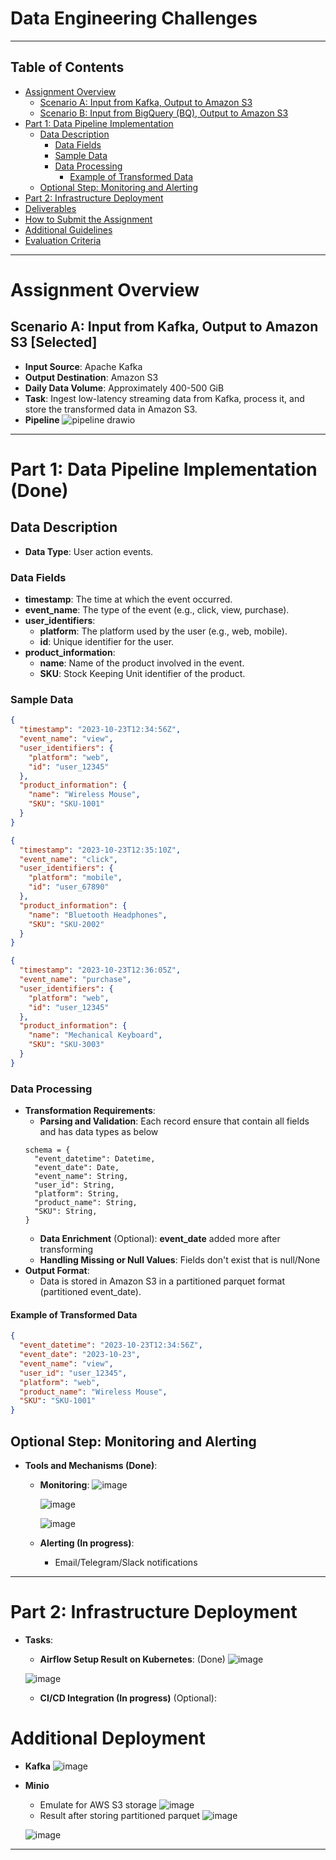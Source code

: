 # Data Engineering Challenges

---

## Table of Contents

- [Assignment Overview](#assignment-overview)
  - [Scenario A: Input from Kafka, Output to Amazon S3](#scenario-a-input-from-kafka-output-to-amazon-s3)
  - [Scenario B: Input from BigQuery (BQ), Output to Amazon S3](#scenario-b-input-from-bigquery-bq-output-to-amazon-s3)
- [Part 1: Data Pipeline Implementation](#part-1-data-pipeline-implementation)
  - [Data Description](#data-description)
    - [Data Fields](#data-fields)
    - [Sample Data](#sample-data)
    - [Data Processing](#data-processing)
      - [Example of Transformed Data](#example-of-transformed-data)
  - [Optional Step: Monitoring and Alerting](#optional-step-monitoring-and-alerting)
- [Part 2: Infrastructure Deployment](#part-2-infrastructure-deployment)
- [Deliverables](#deliverables)
- [How to Submit the Assignment](#how-to-submit-the-assignment)
- [Additional Guidelines](#additional-guidelines)
- [Evaluation Criteria](#evaluation-criteria)

---

# Assignment Overview

## Scenario A: Input from Kafka, Output to Amazon S3 [Selected]

- **Input Source**: Apache Kafka
- **Output Destination**: Amazon S3
- **Daily Data Volume**: Approximately 400-500 GiB
- **Task**: Ingest low-latency streaming data from Kafka, process it, and store the transformed data in Amazon S3.
- **Pipeline**
![pipeline drawio](https://github.com/user-attachments/assets/1f6b4a30-65ab-45a4-98a4-8ee47184188f)


---

# Part 1: Data Pipeline Implementation (Done)

## Data Description

- **Data Type**: User action events.

### Data Fields

- **timestamp**: The time at which the event occurred.
- **event_name**: The type of the event (e.g., click, view, purchase).
- **user_identifiers**:
  - **platform**: The platform used by the user (e.g., web, mobile).
  - **id**: Unique identifier for the user.
- **product_information**:
  - **name**: Name of the product involved in the event.
  - **SKU**: Stock Keeping Unit identifier of the product.

### Sample Data

```json
{
  "timestamp": "2023-10-23T12:34:56Z",
  "event_name": "view",
  "user_identifiers": {
    "platform": "web",
    "id": "user_12345"
  },
  "product_information": {
    "name": "Wireless Mouse",
    "SKU": "SKU-1001"
  }
}
```

```json
{
  "timestamp": "2023-10-23T12:35:10Z",
  "event_name": "click",
  "user_identifiers": {
    "platform": "mobile",
    "id": "user_67890"
  },
  "product_information": {
    "name": "Bluetooth Headphones",
    "SKU": "SKU-2002"
  }
}
```

```json
{
  "timestamp": "2023-10-23T12:36:05Z",
  "event_name": "purchase",
  "user_identifiers": {
    "platform": "web",
    "id": "user_12345"
  },
  "product_information": {
    "name": "Mechanical Keyboard",
    "SKU": "SKU-3003"
  }
}
```

### Data Processing

- **Transformation Requirements**:
  - **Parsing and Validation**: Each record ensure that contain all fields and has data types as below
  ```
  schema = {
    "event_datetime": Datetime,
    "event_date": Date,
    "event_name": String,
    "user_id": String,
    "platform": String,
    "product_name": String,
    "SKU": String,
  }
  ``` 
  - **Data Enrichment** (Optional): **event_date** added more after transforming 
  - **Handling Missing or Null Values**: Fields don't exist that is null/None
- **Output Format**:
  - Data is stored in Amazon S3 in a partitioned parquet format (partitioned event_date).

#### Example of Transformed Data

```json
{
  "event_datetime": "2023-10-23T12:34:56Z",
  "event_date": "2023-10-23",
  "event_name": "view",
  "user_id": "user_12345",
  "platform": "web",
  "product_name": "Wireless Mouse",
  "SKU": "SKU-1001"
}
```

## Optional Step: Monitoring and Alerting 

- **Tools and Mechanisms (Done)**: 
  - **Monitoring**:
    ![image](https://github.com/user-attachments/assets/16914a65-0179-46e2-b3c9-1658b22c77c9)

    ![image](https://github.com/user-attachments/assets/88272d49-38ef-4ddb-a67a-1b6cabf62429)
    
    ![image](https://github.com/user-attachments/assets/467c7d45-762d-416d-9a70-da1e9b64a7ff)


  - **Alerting (In progress)**: 
    - Email/Telegram/Slack notifications
---

# Part 2: Infrastructure Deployment 

- **Tasks**:
  - **Airflow Setup Result on Kubernetes**: (Done)
  ![image](https://github.com/user-attachments/assets/0228a15b-dd8d-4699-a3d1-92c532f3acac)

  ![image](https://github.com/user-attachments/assets/4de6b5ed-cbeb-4aff-a9e1-8d0eff79982b)
  
  - **CI/CD Integration (In progress)** (Optional):
  
# Additional Deployment
- **Kafka**
  ![image](https://github.com/user-attachments/assets/2fea3a41-8054-4b26-af42-6f90a3a89874)
- **Minio**
  - Emulate for AWS S3 storage
  ![image](https://github.com/user-attachments/assets/8167d897-ca60-4ad6-85df-9973e5a48c1a)
  - Result after storing partitioned parquet
  ![image](https://github.com/user-attachments/assets/c42ea241-238c-4640-8c21-09962266508b)

  ![image](https://github.com/user-attachments/assets/c16898da-5ef5-477a-90e3-15561f87d5c9)

---

